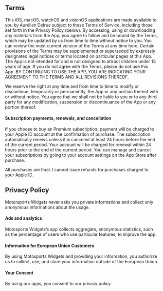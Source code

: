 ## Terms

This iOS, macOS, watchOS and visionOS applications are made available to you by Aurélien Delrue subject to these Terms of Service, including those set forth in the Privacy Policy (below). By accessing, using or downloading any materials from the App, you agree to follow and be bound by the Terms, which may be updated by us from time to time without notice to you. You can review the most current version of the Terms at any time here. Certain provisions of the Terms may be supplemented or superseded by expressly designated legal notices or terms located on particular pages at this App. The App is not intended for and is not designed to attract children under 13 years of age. If you do not agree with the Terms, please do not use this App. BY CONTINUING TO USE THE APP, YOU ARE INDICATING YOUR AGREEMENT TO THE TERMS AND ALL REVISIONS THEREOF.

We reserve the right at any time and from time to time to modify or discontinue, temporarily or permanently, the App or any portion thereof with or without notice. You agree that we shall not be liable to you or to any third party for any modification, suspension or discontinuance of the App or any portion thereof.

#### Subscription payments, renewals, and cancellation

If you choose to buy an Premium subscription, payment will be charged to your Apple ID account at the confirmation of purchase. The subscription automatically renews unless it is canceled at least 24 hours before the end of the current period. Your account will be charged for renewal within 24 hours prior to the end of the current period. You can manage and cancel your subscriptions by going to your account settings on the App Store after purchase.

All purchases are final. I cannot issue refunds for purchases charged to your Apple ID.

## Privacy Policy

Motorsports Widgets never asks you private informations and collect only anonymous informations about the usage.

#### Ads and analytics

Motosports Widgets’s app collects aggregate, anonymous statistics, such as the percentage of users who use particular features, to improve the app.

#### Information for European Union Customers

By using Motosports Widgets and providing your information, you authorize us to collect, use, and store your information outside of the European Union.

#### Your Consent

By using our apps, you consent to our privacy policy.